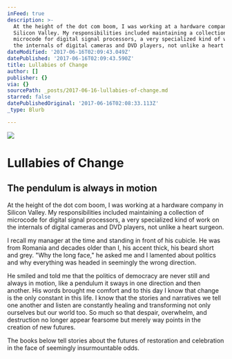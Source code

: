 ```yaml
---
inFeed: true
description: >-
  At the height of the dot com boom, I was working at a hardware company in
  Silicon Valley. My responsibilities included maintaining a collection of
  microcode for digital signal processors, a very specialized kind of work on
  the internals of digital cameras and DVD players, not unlike a heart surgeon. 
dateModified: '2017-06-16T02:09:43.049Z'
datePublished: '2017-06-16T02:09:43.590Z'
title: Lullabies of Change
author: []
publisher: {}
via: {}
sourcePath: _posts/2017-06-16-lullabies-of-change.md
starred: false
datePublishedOriginal: '2017-06-16T02:08:33.113Z'
_type: Blurb

---
```

![](https://the-grid-user-content.s3-us-west-2.amazonaws.com/db2d67b0-e990-49ac-b9a0-db7dbb870338.jpg)

# Lullabies of Change

## The pendulum is always in motion

At the height of the dot com boom, I was working at a hardware company in Silicon Valley. My responsibilities included maintaining a collection of microcode for digital signal processors, a very specialized kind of work on the internals of digital cameras and DVD players, not unlike a heart surgeon. 

I recall my manager at the time and standing in front of his cubicle. He was from Romania and decades older than I, his accent thick, his beard short and grey. "Why the long face," he asked me and I lamented about politics and why everything was headed in seemingly the wrong direction. 

He smiled and told me that the politics of democracy are never still and always in motion, like a pendulum it sways in one direction and then another. His words brought me comfort and to this day I know that change is the only constant in this life. I know that the stories and narratives we tell one another and listen are constantly healing and transforming not only ourselves but our world too. So much so that despair, overwhelm, and destruction no longer appear fearsome but merely way points in the creation of new futures.

The books below tell stories about the futures of restoration and celebration in the face of seemingly insurmountable odds.